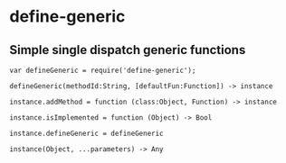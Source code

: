 # define-generic
## Simple single dispatch generic functions

```
var defineGeneric = require('define-generic');

defineGeneric(methodId:String, [defaultFun:Function]) -> instance

instance.addMethod = function (class:Object, Function) -> instance

instance.isImplemented = function (Object) -> Bool

instance.defineGeneric = defineGeneric

instance(Object, ...parameters) -> Any
```

